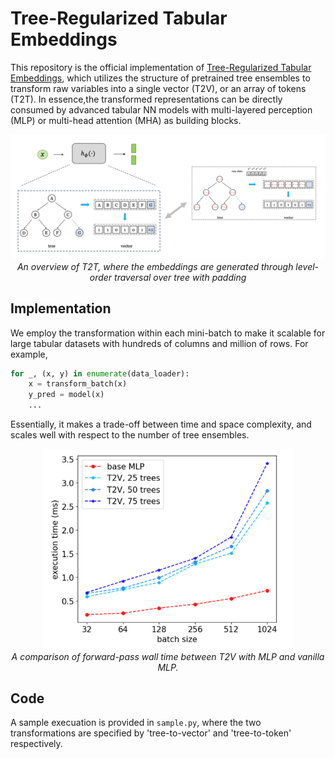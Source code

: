 # Tree-Regularized Tabular Embeddings

This repository is the official implementation of [Tree-Regularized Tabular Embeddings](https://openreview.net/forum?id=dQLDxIPsU4), which utilizes the structure of pretrained tree ensembles to transform raw variables into a single vector (T2V), or an array of tokens (T2T). In essence,the transformed representations can be directly consumed by advanced tabular NN models with multi-layered perception (MLP) or multi-head attention (MHA) as building blocks. 

<p align="center">
<img src="assets/t2t.png" width="800px"/>  
<br>
<em>
An overview of T2T, where the embeddings are generated through level-order traversal over tree with padding 
</em>
</p>


## Implementation 
We employ the transformation within each mini-batch to make it scalable for large tabular datasets with hundreds of columns and million of rows. For example, 

```python 
for _, (x, y) in enumerate(data_loader):
    x = transform_batch(x) 
    y_pred = model(x)
    ...
```

Essentially, it makes a trade-off between time and space complexity, and scales well with respect to the number of tree ensembles.

<p align="center">
<img src="assets/t2t-implementations.png" width="400px"/>  
<br>
<em>
A comparison of forward-pass wall time between T2V with MLP and vanilla MLP.
</em>
</p>


## Code 
A sample execuation is provided in `sample.py`, where the two transformations are specified by 'tree-to-vector' and 'tree-to-token' respectively. 
